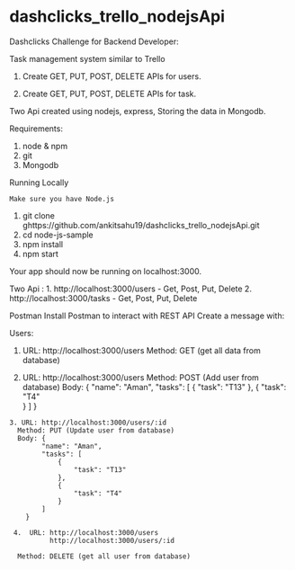 # dashclicks_trello_nodejsApi

Dashclicks Challenge for Backend Developer:


Task management system similar to Trello

1. Create GET, PUT, POST, DELETE APIs for users.

2. Create GET, PUT, POST, DELETE APIs for task.



Two Api created using nodejs, express,  Storing the data in Mongodb.

Requirements:
1. node & npm
2. git
3. Mongodb


Running Locally

    Make sure you have Node.js 

  1. git clone ghttps://github.com/ankitsahu19/dashclicks_trello_nodejsApi.git
  2. cd node-js-sample
  3. npm install
  4. npm start


Your app should now be running on localhost:3000.

Two Api :
       1. http://localhost:3000/users - Get, Post, Put, Delete
       2. http://localhost:3000/tasks - Get, Post, Put, Delete
       
       
 
Postman
    Install Postman to interact with REST API
    Create a message with:
    
   Users: 
   
   1. URL: http://localhost:3000/users
      Method: GET (get all data from database)
   
   2. URL: http://localhost:3000/users
      Method: POST (Add user from database)
      Body: {
            "name": "Aman",
            "tasks": [
                {
                    "task": "T13"
                },
                {
                    "task": "T4"  
                }
            ]
        }
        
    3. URL: http://localhost:3000/users/:id
      Method: PUT (Update user from database)
      Body: {
            "name": "Aman",
            "tasks": [
                {
                    "task": "T13"
                },
                {
                    "task": "T4"  
                }
            ]
        }
      
     4.  URL: http://localhost:3000/users 
              http://localhost:3000/users/:id
           
      Method: DELETE (get all user from database)
   

